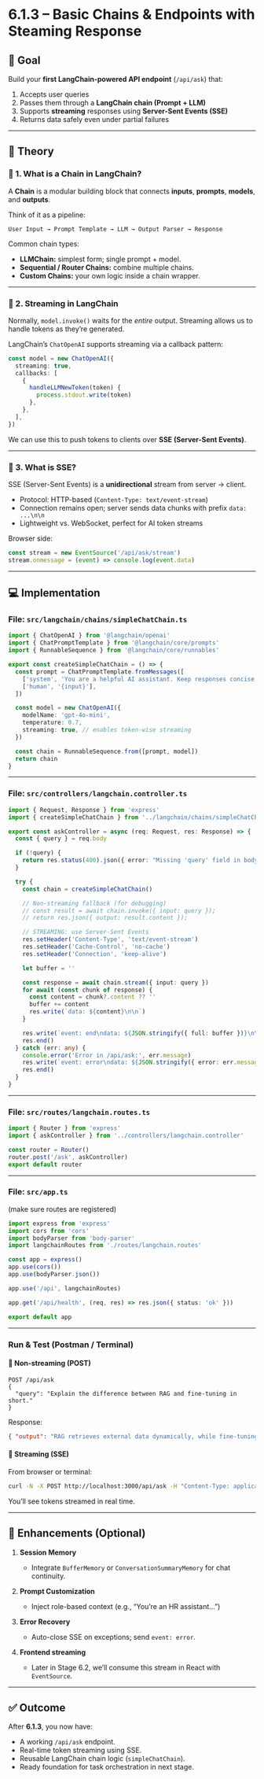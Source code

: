 # **6.1.3 – Basic Chains & Endpoints with Steaming Response**

## 🎯 **Goal**

Build your **first LangChain-powered API endpoint** (`/api/ask`) that:

1. Accepts user queries
2. Passes them through a **LangChain chain (Prompt + LLM)**
3. Supports **streaming** responses using **Server-Sent Events (SSE)**
4. Returns data safely even under partial failures

---

## 📖 **Theory**

### 🔹 1. What is a Chain in LangChain?

A **Chain** is a modular building block that connects **inputs**, **prompts**, **models**, and **outputs**.

Think of it as a pipeline:

```
User Input → Prompt Template → LLM → Output Parser → Response
```

Common chain types:

- **LLMChain:** simplest form; single prompt + model.
- **Sequential / Router Chains:** combine multiple chains.
- **Custom Chains:** your own logic inside a chain wrapper.

---

### 🔹 2. Streaming in LangChain

Normally, `model.invoke()` waits for the _entire_ output.
Streaming allows us to handle tokens as they’re generated.

LangChain’s `ChatOpenAI` supports streaming via a callback pattern:

```ts
const model = new ChatOpenAI({
  streaming: true,
  callbacks: [
    {
      handleLLMNewToken(token) {
        process.stdout.write(token)
      },
    },
  ],
})
```

We can use this to push tokens to clients over **SSE (Server-Sent Events)**.

---

### 🔹 3. What is SSE?

SSE (Server-Sent Events) is a **unidirectional** stream from server → client.

- Protocol: HTTP-based (`Content-Type: text/event-stream`)
- Connection remains open; server sends data chunks with prefix `data: ...\n\n`
- Lightweight vs. WebSocket, perfect for AI token streams

Browser side:

```js
const stream = new EventSource('/api/ask/stream')
stream.onmessage = (event) => console.log(event.data)
```

---

## 💻 **Implementation**

### **File:** `src/langchain/chains/simpleChatChain.ts`

```ts
import { ChatOpenAI } from '@langchain/openai'
import { ChatPromptTemplate } from '@langchain/core/prompts'
import { RunnableSequence } from '@langchain/core/runnables'

export const createSimpleChatChain = () => {
  const prompt = ChatPromptTemplate.fromMessages([
    ['system', 'You are a helpful AI assistant. Keep responses concise.'],
    ['human', '{input}'],
  ])

  const model = new ChatOpenAI({
    modelName: 'gpt-4o-mini',
    temperature: 0.7,
    streaming: true, // enables token-wise streaming
  })

  const chain = RunnableSequence.from([prompt, model])
  return chain
}
```

---

### **File:** `src/controllers/langchain.controller.ts`

```ts
import { Request, Response } from 'express'
import { createSimpleChatChain } from '../langchain/chains/simpleChatChain'

export const askController = async (req: Request, res: Response) => {
  const { query } = req.body

  if (!query) {
    return res.status(400).json({ error: "Missing 'query' field in body" })
  }

  try {
    const chain = createSimpleChatChain()

    // Non-streaming fallback (for debugging)
    // const result = await chain.invoke({ input: query });
    // return res.json({ output: result.content });

    // STREAMING: use Server-Sent Events
    res.setHeader('Content-Type', 'text/event-stream')
    res.setHeader('Cache-Control', 'no-cache')
    res.setHeader('Connection', 'keep-alive')

    let buffer = ''

    const response = await chain.stream({ input: query })
    for await (const chunk of response) {
      const content = chunk?.content ?? ''
      buffer += content
      res.write(`data: ${content}\n\n`)
    }

    res.write(`event: end\ndata: ${JSON.stringify({ full: buffer })}\n\n`)
    res.end()
  } catch (err: any) {
    console.error('Error in /api/ask:', err.message)
    res.write(`event: error\ndata: ${JSON.stringify({ error: err.message })}\n\n`)
    res.end()
  }
}
```

---

### **File:** `src/routes/langchain.routes.ts`

```ts
import { Router } from 'express'
import { askController } from '../controllers/langchain.controller'

const router = Router()
router.post('/ask', askController)
export default router
```

---

### **File:** `src/app.ts`

(make sure routes are registered)

```ts
import express from 'express'
import cors from 'cors'
import bodyParser from 'body-parser'
import langchainRoutes from './routes/langchain.routes'

const app = express()
app.use(cors())
app.use(bodyParser.json())

app.use('/api', langchainRoutes)

app.get('/api/health', (req, res) => res.json({ status: 'ok' }))

export default app
```

---

### **Run & Test (Postman / Terminal)**

#### 🔹 Non-streaming (POST)

```
POST /api/ask
{
  "query": "Explain the difference between RAG and fine-tuning in short."
}
```

Response:

```json
{ "output": "RAG retrieves external data dynamically, while fine-tuning embeds knowledge into the model." }
```

#### 🔹 Streaming (SSE)

From browser or terminal:

```bash
curl -N -X POST http://localhost:3000/api/ask -H "Content-Type: application/json" -d '{"query":"Summarize LangChain in 1 paragraph"}'
```

You’ll see tokens streamed in real time.

---

## 🔧 **Enhancements (Optional)**

1. **Session Memory**

   - Integrate `BufferMemory` or `ConversationSummaryMemory` for chat continuity.

2. **Prompt Customization**

   - Inject role-based context (e.g., “You’re an HR assistant…”)

3. **Error Recovery**

   - Auto-close SSE on exceptions; send `event: error`.

4. **Frontend streaming**

   - Later in Stage 6.2, we’ll consume this stream in React with `EventSource`.

---

## ✅ **Outcome**

After **6.1.3**, you now have:

- A working `/api/ask` endpoint.
- Real-time token streaming using SSE.
- Reusable LangChain chain logic (`simpleChatChain`).
- Ready foundation for task orchestration in next stage.
